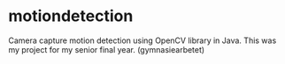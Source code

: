 # motiondetection
Camera capture motion detection using OpenCV library in Java.
This was my project for my senior final year. (gymnasiearbetet)

